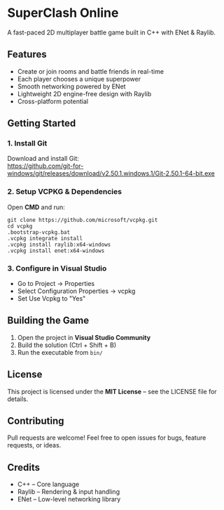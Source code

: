 # SuperClash Online
A fast-paced 2D multiplayer battle game built in C++ with ENet & Raylib.

## Features
- Create or join rooms and battle friends in real-time  
- Each player chooses a unique superpower  
- Smooth networking powered by ENet  
- Lightweight 2D engine-free design with Raylib  
- Cross-platform potential  

## Getting Started

### 1. Install Git
Download and install Git:  
https://github.com/git-for-windows/git/releases/download/v2.50.1.windows.1/Git-2.50.1-64-bit.exe  

### 2. Setup VCPKG & Dependencies
Open **CMD** and run:
```
git clone https://github.com/microsoft/vcpkg.git
cd vcpkg
.bootstrap-vcpkg.bat
.vcpkg integrate install
.vcpkg install raylib:x64-windows
.vcpkg install enet:x64-windows
```

### 3. Configure in Visual Studio
- Go to Project → Properties  
- Select Configuration Properties → vcpkg  
- Set Use Vcpkg to "Yes"  

## Building the Game
1. Open the project in **Visual Studio Community**  
2. Build the solution (Ctrl + Shift + B)  
3. Run the executable from `bin/`  

## License
This project is licensed under the **MIT License** – see the LICENSE file for details.  

## Contributing
Pull requests are welcome! Feel free to open issues for bugs, feature requests, or ideas.  

## Credits
- C++ – Core language  
- Raylib – Rendering & input handling  
- ENet – Low-level networking library  

